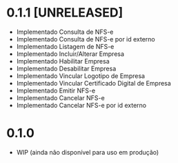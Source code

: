 # 0.1.1 [UNRELEASED]
- Implementado Consulta de NFS-e
- Implementado Consulta de NFS-e por id externo
- Implementado Listagem de NFS-e
- Implementado Incluir/Alterar Empresa
- Implementado Habilitar Empresa
- Implementado Desabilitar Empresa
- Implementado Vincular Logotipo de Empresa
- Implementado Vincular Certificado Digital de Empresa
- Implementado Emitir NFS-e
- Implementado Cancelar NFS-e
- Implementado Cancelar NFS-e por id externo

# 0.1.0
- WIP (ainda não disponível para uso em produção)

